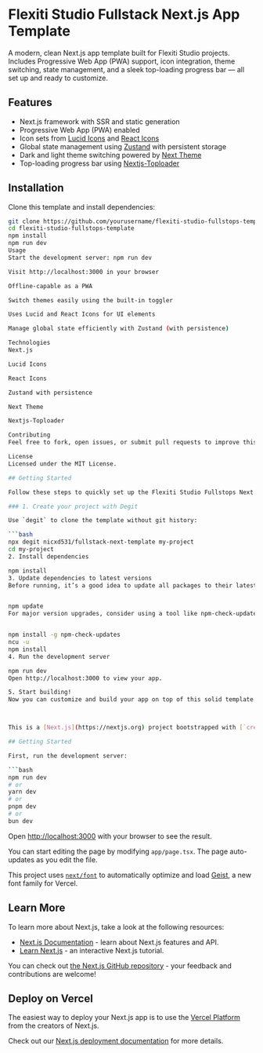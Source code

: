 # Flexiti Studio Fullstack Next.js App Template

A modern, clean Next.js app template built for Flexiti Studio projects.  
Includes Progressive Web App (PWA) support, icon integration, theme switching, state management, and a sleek top-loading progress bar — all set up and ready to customize.

## Features

- Next.js framework with SSR and static generation  
- Progressive Web App (PWA) enabled  
- Icon sets from [Lucid Icons](https://lucid.icon/) and [React Icons](https://react-icons.github.io/react-icons/)  
- Global state management using [Zustand](https://zustand-demo.pmnd.rs/) with persistent storage  
- Dark and light theme switching powered by [Next Theme](https://github.com/pacocoursey/next-themes)  
- Top-loading progress bar using [Nextjs-Toploader](https://github.com/hossein-zare/nextjs-toploader)  

## Installation

Clone this template and install dependencies:

```bash
git clone https://github.com/yourusername/flexiti-studio-fullstops-template.git
cd flexiti-studio-fullstops-template
npm install
npm run dev
Usage
Start the development server: npm run dev

Visit http://localhost:3000 in your browser

Offline-capable as a PWA

Switch themes easily using the built-in toggler

Uses Lucid and React Icons for UI elements

Manage global state efficiently with Zustand (with persistence)

Technologies
Next.js

Lucid Icons

React Icons

Zustand with persistence

Next Theme

Nextjs-Toploader

Contributing
Feel free to fork, open issues, or submit pull requests to improve this template.

License
Licensed under the MIT License.

## Getting Started

Follow these steps to quickly set up the Flexiti Studio Fullstops Next.js App Template and keep it up to date.

### 1. Create your project with Degit

Use `degit` to clone the template without git history:

```bash
npx degit nicxd531/fullstack-next-template my-project
cd my-project
2. Install dependencies

npm install
3. Update dependencies to latest versions
Before running, it’s a good idea to update all packages to their latest compatible versions:


npm update
For major version upgrades, consider using a tool like npm-check-updates:


npm install -g npm-check-updates
ncu -u
npm install
4. Run the development server

npm run dev
Open http://localhost:3000 to view your app.

5. Start building!
Now you can customize and build your app on top of this solid template.



This is a [Next.js](https://nextjs.org) project bootstrapped with [`create-next-app`](https://nextjs.org/docs/app/api-reference/cli/create-next-app).

## Getting Started

First, run the development server:

```bash
npm run dev
# or
yarn dev
# or
pnpm dev
# or
bun dev
```

Open [http://localhost:3000](http://localhost:3000) with your browser to see the result.

You can start editing the page by modifying `app/page.tsx`. The page auto-updates as you edit the file.

This project uses [`next/font`](https://nextjs.org/docs/app/building-your-application/optimizing/fonts) to automatically optimize and load [Geist](https://vercel.com/font), a new font family for Vercel.

## Learn More

To learn more about Next.js, take a look at the following resources:

- [Next.js Documentation](https://nextjs.org/docs) - learn about Next.js features and API.
- [Learn Next.js](https://nextjs.org/learn) - an interactive Next.js tutorial.

You can check out [the Next.js GitHub repository](https://github.com/vercel/next.js) - your feedback and contributions are welcome!

## Deploy on Vercel

The easiest way to deploy your Next.js app is to use the [Vercel Platform](https://vercel.com/new?utm_medium=default-template&filter=next.js&utm_source=create-next-app&utm_campaign=create-next-app-readme) from the creators of Next.js.

Check out our [Next.js deployment documentation](https://nextjs.org/docs/app/building-your-application/deploying) for more details.

